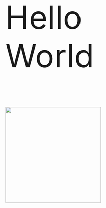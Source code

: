 <p style="font-size:100px;"> Hello World </p> <img src="https://media.giphy.com/media/vFKqnCdLPNOKc/giphy.gif" width="300" height="300" align="left"/>







<!--
**mikayla-kosmala/mikayla-kosmala** is a ✨ _special_ ✨ repository because its `README.md` (this file) appears on your GitHub profile.

Here are some ideas to get you started:

- 🔭 I’m currently working on ...
- 🌱 I’m currently learning ...
- 👯 I’m looking to collaborate on ...
- 🤔 I’m looking for help with ...
- 💬 Ask me about ...
- 📫 How to reach me: ...
- 😄 Pronouns: ...
- ⚡ Fun fact: ...
-->
